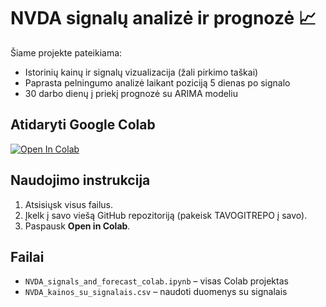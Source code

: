 # NVDA signalų analizė ir prognozė 📈

Šiame projekte pateikiama:
- Istorinių kainų ir signalų vizualizacija (žali pirkimo taškai)
- Paprasta pelningumo analizė laikant poziciją 5 dienas po signalo
- 30 darbo dienų į priekį prognozė su ARIMA modeliu

## Atidaryti Google Colab
[![Open In Colab](https://colab.research.google.com/assets/colab-badge.svg)](https://colab.research.google.com/github/TAVOGITREPO/NVDA_signals_and_forecast_colab.ipynb)

## Naudojimo instrukcija
1. Atsisiųsk visus failus.
2. Įkelk į savo viešą GitHub repozitoriją (pakeisk TAVOGITREPO į savo).
3. Paspausk **Open in Colab**.

## Failai
- `NVDA_signals_and_forecast_colab.ipynb` – visas Colab projektas
- `NVDA_kainos_su_signalais.csv` – naudoti duomenys su signalais